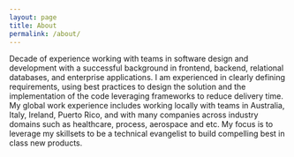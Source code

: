 ```yaml
---
layout: page
title: About
permalink: /about/
---
```


Decade of experience working with teams in software design and development with a successful background in frontend, backend, relational databases, and enterprise applications. I am experienced in clearly defining requirements, using best practices to design the solution and the implementation of the code leveraging frameworks to reduce delivery time. My global work experience includes working locally with teams in Australia, Italy, Ireland, Puerto Rico, and with many companies across industry domains such as healthcare, process, aerospace and etc. My focus is to leverage my skillsets to be a technical evangelist to build compelling best in class new products.
